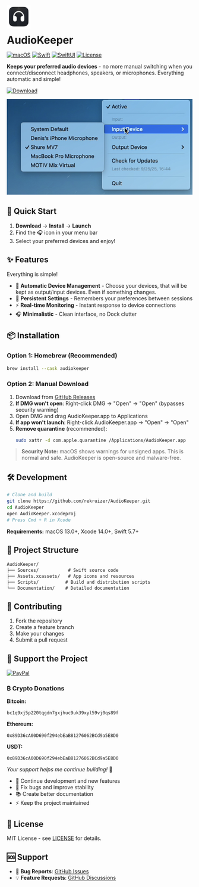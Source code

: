 <span><img src="images/app-icon.png" alt="AudioKeeper" width="64" height="64" style="vertical-align: middle; margin-right: 15px;"> <h1 style="display: inline; margin: 0; vertical-align: middle;">AudioKeeper</h1></span>

[![macOS](https://img.shields.io/badge/macOS-13.0+-blue.svg)](https://developer.apple.com/macos/)
[![Swift](https://img.shields.io/badge/Swift-5.7+-orange.svg)](https://swift.org/)
[![SwiftUI](https://img.shields.io/badge/SwiftUI-4.0+-green.svg)](https://developer.apple.com/xcode/swiftui/)
[![License](https://img.shields.io/badge/License-MIT-yellow.svg)](LICENSE)

**Keeps your preferred audio devices** - no more manual switching when you connect/disconnect headphones, speakers, or microphones. Everything automatic and simple!

[![Download](https://img.shields.io/badge/Download-Latest%20Release-blue?style=for-the-badge&logo=github)](https://github.com/rekruizer/AudioKeeper/releases/latest)

<img src="images/menu-screenshot.png" alt="AudioKeeper Menu Interface" width="500">


## 🚀 Quick Start

1. **Download** → **Install** → **Launch**
2. Find the 🎧 icon in your menu bar
3. Select your preferred devices and enjoy!


## ✨ Features
Everything is simple!
- 🔄 **Automatic Device Management** - Choose your devices, that will be kept as output/input devices. Even if something changes.
- 💾 **Persistent Settings** - Remembers your preferences between sessions
- ⚡ **Real-time Monitoring** - Instant response to device connections
- 🎧 **Minimalistic** - Clean interface, no Dock clutter


## 📦 Installation

### Option 1: Homebrew (Recommended)
```bash
brew install --cask audiokeeper
```

### Option 2: Manual Download
1. Download from [GitHub Releases](https://github.com/rekruizer/AudioKeeper/releases)
2. **If DMG won't open**: Right-click DMG → "Open" → "Open" (bypasses security warning)
3. Open DMG and drag AudioKeeper.app to Applications
4. **If app won't launch**: Right-click AudioKeeper.app → "Open" → "Open"
5. **Remove quarantine** (recommended):
   ```bash
   sudo xattr -d com.apple.quarantine /Applications/AudioKeeper.app
   ```

> **Security Note:** macOS shows warnings for unsigned apps. This is normal and safe. AudioKeeper is open-source and malware-free.


## 🛠️ Development

```bash
# Clone and build
git clone https://github.com/rekruizer/AudioKeeper.git
cd AudioKeeper
open AudioKeeper.xcodeproj
# Press Cmd + R in Xcode
```

**Requirements:** macOS 13.0+, Xcode 14.0+, Swift 5.7+


## 📁 Project Structure

```
AudioKeeper/
├── Sources/           # Swift source code
├── Assets.xcassets/   # App icons and resources
├── Scripts/          # Build and distribution scripts
└── Documentation/    # Detailed documentation
```


## 🤝 Contributing

1. Fork the repository
2. Create a feature branch
3. Make your changes
4. Submit a pull request


## 💖 Support the Project

[![PayPal](https://img.shields.io/badge/Donate-PayPal-0070BA?style=for-the-badge&logo=paypal&logoColor=white)](https://paypal.me/rekruizer)

### ₿ Crypto Donations

**Bitcoin:**
```
bc1q9xj5p220tqgdn7gxjhuc9uk39xyl59vj0qs89f
```
**Ethereum:**
```
0x89D36cA00D690f294ebEaB81276062BCd9a5E8D0
```
**USDT:**
```
0x89D36cA00D690f294ebEaB81276062BCd9a5E8D0
```

*Your support helps me continue building!* 💙
- 🚀 Continue development and new features
- 🐛 Fix bugs and improve stability
- 📚 Create better documentation
- ⚡ Keep the project maintained


## 📄 License

MIT License - see [LICENSE](LICENSE) for details.


## 🆘 Support

- 🐛 **Bug Reports**: [GitHub Issues](https://github.com/rekruizer/AudioKeeper/issues)
- 💡 **Feature Requests**: [GitHub Discussions](https://github.com/rekruizer/AudioKeeper/discussions)